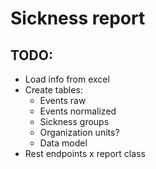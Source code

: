 # Sickness report
## TODO:
- Load info from excel
- Create tables:
  - Events raw
  - Events normalized
  - Sickness groups
  - Organization units?
  - Data model
- Rest endpoints x report class